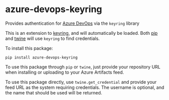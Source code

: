 # azure-devops-keyring
Provides authentication for [Azure DevOps](https://azure.com/devops) via the `keyring` library

This is an extension to [keyring](https://pypi.org/project/keyring), and will automatically be loaded.
Both [pip](https://pypi.org/project/pip) and [twine](https://pypi.org/project/twine) will use `keyring` to
find credentials.

To install this package:

```
pip install azure-devops-keyring
```

To use this package through `pip` or `twine`, just provide your repository URL when installing or
uploading to your Azure Artifacts feed.

To use this package directly, use `twine.get_credential` and provide your feed URL as the system
requiring credentials. The username is optional, and the name that should be used will be returned.
